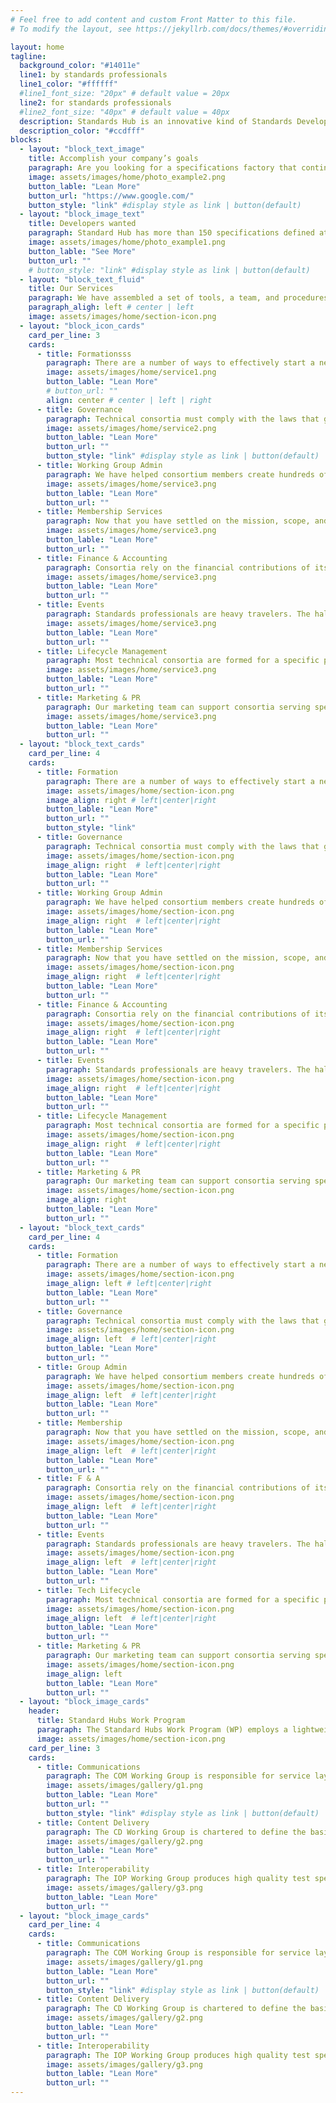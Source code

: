 ```yaml
---
# Feel free to add content and custom Front Matter to this file.
# To modify the layout, see https://jekyllrb.com/docs/themes/#overriding-theme-defaults

layout: home
tagline:
  background_color: "#14011e"
  line1: by standards professionals
  line1_color: "#ffffff"
  #line1_font_size: "20px" # default value = 20px
  line2: for standards professionals
  #line2_font_size: "40px" # default value = 40px
  description: Standards Hub is an innovative kind of Standards Development Organization (SDO) where the needs for wireless industry consensus versus the quick and accurate creation of specifications and other technical documentation are balanced via a working group-driven, efficient and agile process.
  description_color: "#ccdfff"
blocks:
  - layout: "block_text_image"
    title: Accomplish your company’s goals
    paragraph: Are you looking for a specifications factory that continually strives to optimize the delicate balance between the need for consensus and time to market through tools and simplified procedures, while empowering the people doing the work to complete a work item in the minimal amount of time. Markdown at [jekyllrb.com](https://jekyllrb.com/)
    image: assets/images/home/photo_example2.png
    button_lable: "Lean More"
    button_url: "https://www.google.com/"
    button_style: "link" #display style as link | button(default)
  - layout: "block_image_text"
    title: Developers wanted
    paragraph: Standard Hub has more than 150 specifications defined at the Open Mobile Alliance, IOT Smart Objects created at the IPSO Alliance, and developer tools  and resources that facilitate the development of products based on LightweightM2M (LwM2M), the IoT industry’s protocol for device management.
    image: assets/images/home/photo_example1.png
    button_lable: "See More"
    button_url: ""
    # button_style: "link" #display style as link | button(default)
  - layout: "block_text_fluid"
    title: Our Services
    paragraph: We have assembled a set of tools, a team, and procedures that are well-suited to a small group of companies with a common interest to spin up a simple effort that results in a pre-standards body of work, as well as a large scale, well-funded project with aspirations of creating a worldwide standard. <br/><br/>We can guide you through the consortium lifecycle from formation to the ongoing governance, the technical collaboration, and the finance and administration. We consider ourselves a part of your team with a singular focus on the execution of your mission.  We manage all the core business functions, so you can concentrate on delivering the best possible specifications for your industry.
    paragraph_aligh: left # center | left
    image: assets/images/home/section-icon.png
  - layout: "block_icon_cards"
    card_per_line: 3
    cards:
      - title: Formationsss
        paragraph: There are a number of ways to effectively start a new technical standards project. We will guide you to the path that best fits your needs.
        image: assets/images/home/service1.png
        button_lable: "Lean More"
        # button_url: ""
        align: center # center | left | right
      - title: Governance
        paragraph: Technical consortia must comply with the laws that govern non-profits and they should be governed neutrally for the benefit of all their stakeholders.
        image: assets/images/home/service2.png
        button_lable: "Lean More"
        button_url: ""
        button_style: "link" #display style as link | button(default)
      - title: Working Group Admin
        paragraph: We have helped consortium members create hundreds of specifications.  Every effort is unique, but they have some common features.
        image: assets/images/home/service3.png
        button_lable: "Lean More"
        button_url: ""
      - title: Membership Services
        paragraph: Now that you have settled on the mission, scope, and structure of your consortium, you need to connect with other stakeholders your industry.
        image: assets/images/home/service3.png
        button_lable: "Lean More"
        button_url: ""
      - title: Finance & Accounting
        paragraph: Consortia rely on the financial contributions of its members.  This requires invoicing, collections, and tax filings.
        image: assets/images/home/service3.png
        button_lable: "Lean More"
        button_url: ""
      - title: Events
        paragraph: Standards professionals are heavy travelers. The hallways of standards meetings often create some of the best breakthroughs.
        image: assets/images/home/service3.png
        button_lable: "Lean More"
        button_url: ""
      - title: Lifecycle Management
        paragraph: Most technical consortia are formed for a specific purpose.  But over time, their mission changes and may be considered complete.
        image: assets/images/home/service3.png
        button_lable: "Lean More"
        button_url: ""
      - title: Marketing & PR
        paragraph: Our marketing team can support consortia serving specific needs for a small group, as well as those tackling big issues with complex components.
        image: assets/images/home/service3.png
        button_lable: "Lean More"
        button_url: ""
  - layout: "block_text_cards"
    card_per_line: 4
    cards:
      - title: Formation
        paragraph: There are a number of ways to effectively start a new technical standards project. We will guide you to the path that best fits your needs.
        image: assets/images/home/section-icon.png
        image_align: right # left|center|right
        button_lable: "Lean More"
        button_url: ""
        button_style: "link"
      - title: Governance
        paragraph: Technical consortia must comply with the laws that govern non-profits and they should be governed neutrally for the benefit of all their stakeholders.
        image: assets/images/home/section-icon.png
        image_align: right  # left|center|right
        button_lable: "Lean More"
        button_url: ""
      - title: Working Group Admin
        paragraph: We have helped consortium members create hundreds of specifications.  Every effort is unique, but they have some common features.
        image: assets/images/home/section-icon.png
        image_align: right  # left|center|right
        button_lable: "Lean More"
        button_url: ""
      - title: Membership Services
        paragraph: Now that you have settled on the mission, scope, and structure of your consortium, you need to connect with other stakeholders your industry.
        image: assets/images/home/section-icon.png
        image_align: right  # left|center|right
        button_lable: "Lean More"
        button_url: ""
      - title: Finance & Accounting
        paragraph: Consortia rely on the financial contributions of its members.  This requires invoicing, collections, and tax filings.
        image: assets/images/home/section-icon.png
        image_align: right  # left|center|right
        button_lable: "Lean More"
        button_url: ""
      - title: Events
        paragraph: Standards professionals are heavy travelers. The hallways of standards meetings often create some of the best breakthroughs.
        image: assets/images/home/section-icon.png
        image_align: right  # left|center|right
        button_lable: "Lean More"
        button_url: ""
      - title: Lifecycle Management
        paragraph: Most technical consortia are formed for a specific purpose.  But over time, their mission changes and may be considered complete.
        image: assets/images/home/section-icon.png
        image_align: right  # left|center|right
        button_lable: "Lean More"
        button_url: ""
      - title: Marketing & PR
        paragraph: Our marketing team can support consortia serving specific needs for a small group, as well as those tackling big issues with complex components.
        image: assets/images/home/section-icon.png
        image_align: right 
        button_lable: "Lean More"
        button_url: ""
  - layout: "block_text_cards"
    card_per_line: 4
    cards:
      - title: Formation
        paragraph: There are a number of ways to effectively start a new technical standards project. We will guide you to the path that best fits your needs.
        image: assets/images/home/section-icon.png
        image_align: left # left|center|right
        button_lable: "Lean More"
        button_url: ""
      - title: Governance
        paragraph: Technical consortia must comply with the laws that govern non-profits and they should be governed neutrally for the benefit of all their stakeholders.
        image: assets/images/home/section-icon.png
        image_align: left  # left|center|right
        button_lable: "Lean More"
        button_url: ""
      - title: Group Admin
        paragraph: We have helped consortium members create hundreds of specifications.  Every effort is unique, but they have some common features.
        image: assets/images/home/section-icon.png
        image_align: left  # left|center|right
        button_lable: "Lean More"
        button_url: ""
      - title: Membership
        paragraph: Now that you have settled on the mission, scope, and structure of your consortium, you need to connect with other stakeholders your industry.
        image: assets/images/home/section-icon.png
        image_align: left  # left|center|right
        button_lable: "Lean More"
        button_url: ""
      - title: F & A
        paragraph: Consortia rely on the financial contributions of its members.  This requires invoicing, collections, and tax filings.
        image: assets/images/home/section-icon.png
        image_align: left  # left|center|right
        button_lable: "Lean More"
        button_url: ""
      - title: Events
        paragraph: Standards professionals are heavy travelers. The hallways of standards meetings often create some of the best breakthroughs.
        image: assets/images/home/section-icon.png
        image_align: left  # left|center|right
        button_lable: "Lean More"
        button_url: ""
      - title: Tech Lifecycle
        paragraph: Most technical consortia are formed for a specific purpose.  But over time, their mission changes and may be considered complete.
        image: assets/images/home/section-icon.png
        image_align: left  # left|center|right
        button_lable: "Lean More"
        button_url: ""
      - title: Marketing & PR
        paragraph: Our marketing team can support consortia serving specific needs for a small group, as well as those tackling big issues with complex components.
        image: assets/images/home/section-icon.png
        image_align: left 
        button_lable: "Lean More"
        button_url: ""
  - layout: "block_image_cards"
    header:
      title: Standard Hubs Work Program
      paragraph: The Standard Hubs Work Program (WP) employs a lightweight, working group-focused process where members can create a new work item in less than a week. Working Groups (WGs) define their own process, tools, partnerships and cadence.
      image: assets/images/home/section-icon.png
    card_per_line: 3
    cards:
      - title: Communications
        paragraph: The COM Working Group is responsible for service layer standardization of communications related technologies, including areas such as Messaging, Push-to-talk over Cellular, Presence, Contact Information and Spam Reporting.
        image: assets/images/gallery/g1.png
        button_lable: "Lean More"
        button_url: ""
        button_style: "link" #display style as link | button(default)
      - title: Content Delivery
        paragraph: The CD Working Group is chartered to define the basic delivery mechanisms, bi-directional exchange mechanisms, and the processing of key content formats, including the semantics and user agents, behavior and programming interfaces.
        image: assets/images/gallery/g2.png
        button_lable: "Lean More"
        button_url: ""
      - title: Interoperability
        paragraph: The IOP Working Group produces high quality test specifications, facilitating testing of implementations of OMA SpecWorks specifications and, in some cases, producing TTCN test code for the validation of specifications.
        image: assets/images/gallery/g3.png
        button_lable: "Lean More"
        button_url: ""
  - layout: "block_image_cards"
    card_per_line: 4
    cards:
      - title: Communications
        paragraph: The COM Working Group is responsible for service layer standardization of communications related technologies, including areas such as Messaging, Push-to-talk over Cellular, Presence, Contact Information and Spam Reporting.
        image: assets/images/gallery/g1.png
        button_lable: "Lean More"
        button_url: ""
        button_style: "link" #display style as link | button(default)
      - title: Content Delivery
        paragraph: The CD Working Group is chartered to define the basic delivery mechanisms, bi-directional exchange mechanisms, and the processing of key content formats, including the semantics and user agents, behavior and programming interfaces.
        image: assets/images/gallery/g2.png
        button_lable: "Lean More"
        button_url: ""
      - title: Interoperability
        paragraph: The IOP Working Group produces high quality test specifications, facilitating testing of implementations of OMA SpecWorks specifications and, in some cases, producing TTCN test code for the validation of specifications.
        image: assets/images/gallery/g3.png
        button_lable: "Lean More"
        button_url: ""
---
```

